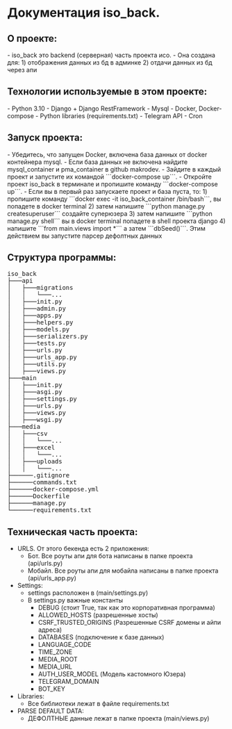 <h1>Документация iso_back.</h1>


<h2>О проекте:</h2>
- iso_back это backend (серверная) часть проекта исо.
- Она создана для:
	1) отображения данных из бд в админке
	2) отдачи данных из бд через апи


<h2>Технологии используемые в этом проекте:</h2>
- Python 3.10
- Django + Django RestFramework
- Mysql
- Docker, Docker-compose
- Python libraries (requirements.txt)
- Telegram API
- Cron


<h2>Запуск проекта:</h2>
- Убедитесь, что запущен Docker, включена база данных от docker контейнера mysql.
	- Если база данных не включена найдите mysql_container и pma_container в github makrodev.
	- Зайдите в каждый проект и запустите их командой ```docker-compose up```.
- Откройте проект iso_back в терминале и пропишите команду ```docker-compose up```.
	- Если вы в первый раз запускаете проект и база пуста, то:
		1) пропишите команду ```docker exec -it iso_back_container /bin/bash```, вы попадете в docker terminal
		2) затем напишите ```python manage.py createsuperuser``` создайте суперюзера
		3) затем напишите ```python manage.py shell``` вы в docker terminal попадете в shell проекта django
		4) напишите ```from main.views import *``` а затем ```dbSeed()```. Этим действием вы запустите парсер дефолтных данных


<h2>Структура программы:</h2>

<pre>
iso_back
├───api
│   ├───migrations
│   │   └───...
│   ├───init.py
│   ├───admin.py
│   ├───apps.py
│   ├───helpers.py
│   ├───models.py
│   ├───serializers.py
│   ├───tests.py
│   ├───urls.py
│   ├───urls_app.py
│   ├───utils.py
│   ├───views.py
├───main
│   ├───init.py
│   ├───asgi.py
│   ├───settings.py
│   ├───urls.py
│   ├───views.py
│   ├───wsgi.py
├───media
│   ├───csv
│   │   └───...
│   ├───excel
│   │   └───...
│   ├───uploads
│   │   └───...
├──────.gitignore
├──────commands.txt
├──────docker-compose.yml
├──────Dockerfile
├──────manage.py
└──────requirements.txt
</pre>

<h2>Техническая часть проекта:</h2>

- URLS. От этого бекенда есть 2 приложения:
	- Бот. Все роуты апи для бота написаны в папке проекта (api/urls.py)
	- Мобайл. Все роуты апи для мобайла написаны в папке проекта (api/urls_app.py)
- Settings:
	- settings расположен в (main/settings.py)
	- В settings.py важные константы
		- DEBUG (стоит True, так как это корпоративная программа)
		- ALLOWED_HOSTS (разрешенные хосты)
		- CSRF_TRUSTED_ORIGINS (Разрешенные CSRF домены и айпи адреса)
		- DATABASES (подключение к базе данных)
		- LANGUAGE_CODE
		- TIME_ZONE
		- MEDIA_ROOT
		- MEDIA_URL
		- AUTH_USER_MODEL (Модель кастомного Юзера)
		- TELEGRAM_DOMAIN
		- BOT_KEY
- Libraries:
    - Все библиотеки лежат в файле requirements.txt
- PARSE DEFAULT DATA:
	- ДЕФОЛТНЫЕ данные лежат в папке проекта (main/views.py)
